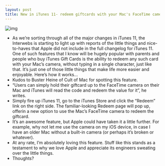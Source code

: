 ```yaml
---
layout: post
title: New in iTunes 11- redeem giftcards with your Mac's FaceTime camera
---
```

![img](http://media.idownloadblog.com/wp-content/uploads/2012/11/iTunes-11-camera-redeem.jpg)
* As we’re sorting through all of the major changes in iTunes 11, the Interwebs is starting to light up with reports of the little things and nice-to-haves that Apple did not include in the full changelog for iTunes 11. One of such features that I know will be hugely popular with parents and people who buy iTunes Gift Cards is the ability to redeem any such card with your Mac’s camera, without typing in a single character, just like that. It’s just one of those little things that make life more easier and enjoyable. Here’s how it works…
* Kudos to Buster Heine of Cult of Mac for spotting this feature.
* “Users can simply hold their giftcard up to the FaceTime camera on their Mac and iTunes will read the code and redeem the value for it”, he writes.
* Simply fire up iTunes 11, go to the iTunes Store and click the “Redeem” link on the right side. The familiar-looking Redeem page will pop up, offerin a new option to use the Mac’s FaceTime camera to redeem the giftcard.
* It’s an awesome feature, but Apple could have taken it a little further. For example, why not let me use the camera on my iOS device, in case I have an older Mac without a built-in camera (or perhaps it’s broken or whatever).
* At any rate, I’m absolutely loving this feature. Stuff like this stands as a testament to why we love Apple and appreciate its engineers sweating over the little things.
* Thoughts?

